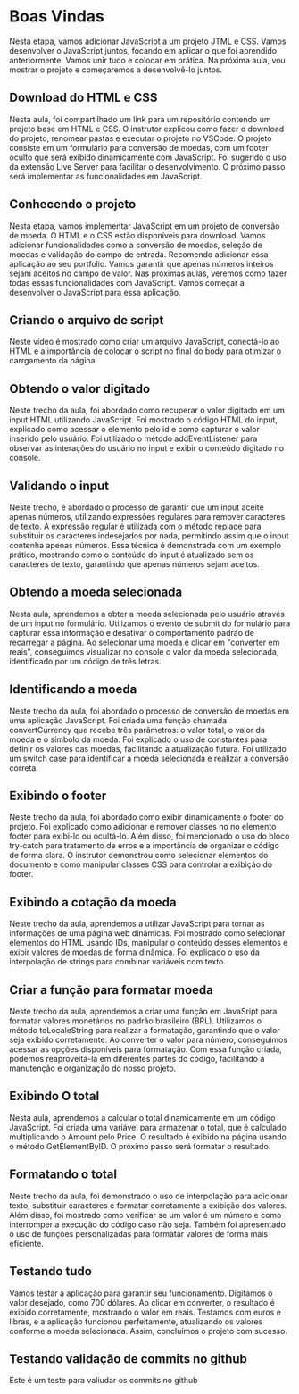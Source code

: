 # Boas Vindas
Nesta etapa, vamos adicionar JavaScript a um projeto JTML e CSS. Vamos desenvolver o JavaScript juntos, focando em aplicar o que foi aprendido anteriormente. Vamos unir tudo e colocar em prática. Na próxima aula, vou mostrar o projeto e começaremos a desenvolvê-lo juntos.

## Download do HTML e CSS
Nesta aula, foi compartilhado um link para um repositório contendo um projeto base em HTML e CSS. O instrutor explicou como fazer o download do projeto, renomear pastas e executar o projeto no VSCode. O projeto consiste em um formulário para conversão de moedas, com um footer oculto que será exibido dinamicamente com JavaScript. Foi sugerido o uso da extensão Live Server para facilitar o desenvolvimento. O próximo passo será implementar as funcionalidades em JavaScript. 

## Conhecendo o projeto
Nesta etapa, vamos implementar JavaScript em um projeto de conversão de moeda. O HTML e o CSS estão disponíveis para download. Vamos adicionar funcionalidades como a conversão de moedas, seleção de moedas e validação do campo de entrada. Recomendo adicionar essa aplicação ao seu portfolio. Vamos garantir que apenas números inteiros sejam aceitos no campo de valor. Nas próximas aulas, veremos como fazer todas essas funcionalidades com JavaScript. Vamos começar a desenvolver o JavaScript para essa aplicação.

## Criando o arquivo de script
Neste vídeo é mostrado como criar um arquivo JavaScript, conectá-lo ao HTML e a importância de colocar o script no final do body para otimizar o carrgamento da página.

## Obtendo o valor digitado
Neste trecho da aula, foi abordado como recuperar o valor digitado em um input HTML utilizando JavaScript. Foi mostrado o código HTML do input, explicado como acessar o elemento pelo id e como capturar o valor inserido pelo usuário. Foi utilizado o método addEventListener para observar as interações do usuário no input e exibir o conteúdo digitado no console.

## Validando o input
Neste trecho, é abordado o processo de garantir que um input aceite apenas números, utilizando expressões regulares para remover caracteres de texto. A expressão regular é utilizada com o método replace para substituir os caracteres indesejados por nada, permitindo assim que o input contenha apenas números. Essa técnica é demonstrada com um exemplo prático, mostrando como o conteúdo do input é atualizado sem os caracteres de texto, garantindo que apenas números sejam aceitos.

## Obtendo a moeda selecionada
Nesta aula, aprendemos a obter a moeda selecionada pelo usuário através de um input no formulário. Utilizamos o evento de submit do formulário para capturar essa informação e desativar o comportamento padrão de recarregar a página. Ao selecionar uma moeda e clicar em "converter em reais", conseguimos visualizar no console o valor da moeda selecionada, identificado por um código de três letras.

## Identificando a moeda
Neste trecho da aula, foi abordado o processo de conversão de moedas em uma aplicação JavaScript. Foi criada uma função chamada convertCurrency que recebe três parâmetros: o valor total, o valor da moeda e o símbolo da moeda. Foi explicado o uso de constantes para definir os valores das moedas, facilitando a atualização futura. Foi utilizado um switch case para identificar a moeda selecionada e realizar a conversão correta.

## Exibindo o footer
Neste trecho da aula, foi abordado como exibir dinamicamente o footer do projeto. Foi explicado como adicionar e remover classes no no elemento footer para exibi-lo ou ocultá-lo. Além disso, foi mencionado o uso do bloco try-catch para tratamento de erros e a importância de organizar o código de forma clara. O instrutor demonstrou como selecionar elementos do documento e como manipular classes CSS para controlar a exibição do footer. 

## Exibindo a cotação da moeda
Neste trecho da aula, aprendemos a utilizar JavaScript para tornar as informações de uma página web dinâmicas. Foi mostrado como selecionar elementos do HTML usando IDs, manipular o conteúdo desses elementos e exibir valores de moedas de forma dinâmica. Foi explicado o uso da interpolação de strings para combinar variáveis com texto.

## Criar a função para formatar moeda
Neste trecho da aula, aprendemos a criar uma função em JavaSript para formatar valores monetários no padrão brasileiro (BRL). Utilizamos o método toLocaleString para realizar a formatação, garantindo que o valor seja exibido corretamente. Ao converter o valor para número, conseguimos acessar as opções disponíveis para formatação. Com essa função criada, podemos reaproveitá-la em diferentes partes do código, facilitando a manutenção e organização do nosso projeto.

## Exibindo O total
Nesta aula, aprendemos a calcular o total dinamicamente em um código JavaScript. Foi criada uma variável para armazenar o total, que é calculado multiplicando o Amount pelo Price. O resultado é exibido na página usando o método GetElementByID. O próximo passo será formatar o resultado.

## Formatando o total
Neste trecho da aula, foi demonstrado o uso de interpolação para adicionar texto, substituir caracteres e formatar corretamente a exibição dos valores. Além disso, foi mostrado como verificar se um valor é um número e como interromper a execução do código caso não seja. Também foi apresentado o uso de funções personalizadas para formatar valores de forma mais eficiente.

## Testando tudo
Vamos testar a aplicação para garantir seu funcionamento. Digitamos o valor desejado, como 700 dólares. Ao clicar em converter, o resultado é exibido corretamente, mostrando o valor em reais. Testamos com euros e libras, e a aplicação funcionou perfeitamente, atualizando os valores conforme a moeda selecionada. Assim, concluímos o projeto com sucesso.

## Testando validação de commits no github
Este é um teste para valiudar os commits no github